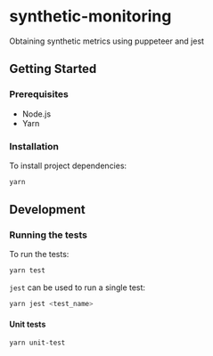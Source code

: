# synthetic-monitoring
Obtaining synthetic metrics using puppeteer and jest

## Getting Started

### Prerequisites

- Node.js
- Yarn

### Installation

To install project dependencies:

```bash
yarn
```

## Development

### Running the tests

To run the tests:

```bash
yarn test
```

`jest` can be used to run a single test:

```bash
yarn jest <test_name>
```

#### Unit tests

```bash
yarn unit-test
```
